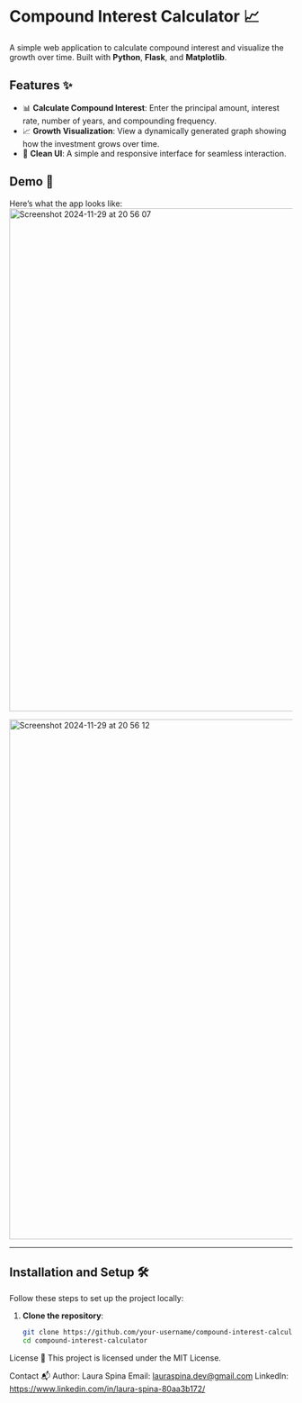 # Compound Interest Calculator 📈

A simple web application to calculate compound interest and visualize the growth over time. Built with **Python**, **Flask**, and **Matplotlib**.

## Features ✨

- 📊 **Calculate Compound Interest**: Enter the principal amount, interest rate, number of years, and compounding frequency.
- 📈 **Growth Visualization**: View a dynamically generated graph showing how the investment grows over time.
- 🎨 **Clean UI**: A simple and responsive interface for seamless interaction.

## Demo 🚀

Here’s what the app looks like:
<img width="894" alt="Screenshot 2024-11-29 at 20 56 07" src="https://github.com/user-attachments/assets/7d4e2d01-4f33-4e0e-ba52-22013c49c73d">

<img width="924" alt="Screenshot 2024-11-29 at 20 56 12" src="https://github.com/user-attachments/assets/890d7199-bd49-4339-97a2-94caed9ea8c1">

---

## Installation and Setup 🛠️

Follow these steps to set up the project locally:

1. **Clone the repository**:
   ```bash
   git clone https://github.com/your-username/compound-interest-calculator.git
   cd compound-interest-calculator
   ```

License 📜
This project is licensed under the MIT License.

Contact 📬
Author: Laura Spina
Email: lauraspina.dev@gmail.com
LinkedIn: https://www.linkedin.com/in/laura-spina-80aa3b172/
